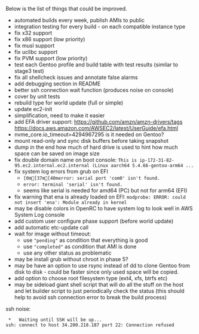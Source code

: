 Below is the list of things that could be improved.

- automated builds every week, publish AMIs to public
- integration testing for every build - on each compatible instance type
- fix x32 support
- fix x86 support (low priority)
- fix musl support
- fix uclibc support
- fix PVM support (low priority)
- test each Gentoo profile and build table with test results (similar to stage3 test)
- fix all shellcheck issues and annotate false alarms
- add debugging section in README
- better ssh connection wait function (produces noise on console)
- cover by unit tests
- rebuild type for world update (full or simple)
- update ec2-init
- simplification, need to make it easier
- add EFA driver support: https://github.com/amzn/amzn-drivers/tags
  https://docs.aws.amazon.com/AWSEC2/latest/UserGuide/efa.html
- nvme_core.io_timeout=4294967295 is it needed on Gentoo?
- mount read-only and sync disk buffers before taking snapshot
- dump in the end how much of hard drive is used to hint how much space can be
  saved on image size
- fix double domain name on boot console:
  `This is ip-172-31-82-95.ec2.internal.ec2.internal (Linux aarch64 5.4.66-gentoo-arm64 ...`
- fix system log errors from grub on EFI
  - `[0m[37m[40merror: serial port 'com0' isn't found.`
  - `error: terminal 'serial' isn't found.`
  - seems like serial is needed for amd64 (PC) but not for arm64 (EFI)
- fix warning that ena is already loaded on EFI:
  `modprobe: ERROR: could not insert 'ena': Module already in kernel`
- may be disable colors in OpenRC to have system log to look well in AWS
  System Log console
- add custom user configure phase support (before world update)
- add automatic etc-update call
- wait for image without timeout:
  - use `"pending"` as condition that everything is good
  - use `"completed"` as condition that AMI is done
  - use any other status as problematic
- may be install grub without chroot in phase 5?
- may be have an option to use rsync instead of dd to clone Gentoo from disk
  to disk - could be faster since only used space will be copied.
- add option to choose root filesystem type (ext4, xfs, btrfs etc)
- may be sideload giant shell script that will do all the stuff on the host and
  let builder script to just periodically check the status (this should help to
  avoid ssh connection error to break the build process)

ssh noise:

```shell
 *   Waiting until SSH will be up...
ssh: connect to host 34.200.218.187 port 22: Connection refused
```
